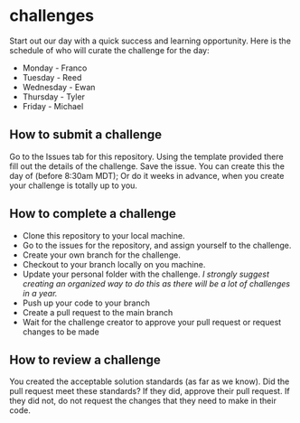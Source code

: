 # challenges

Start out our day with a quick success and learning opportunity. Here is the schedule of who will curate the challenge for the day:

- Monday - Franco
- Tuesday - Reed
- Wednesday - Ewan
- Thursday - Tyler
- Friday - Michael

## How to submit a challenge

Go to the Issues tab for this repository. Using the template provided there fill out the details of the challenge. Save the issue. You can create this the day of (before 8:30am MDT); Or do it weeks in advance, when you create your challenge is totally up to you.

## How to complete a challenge

- Clone this repository to your local machine. 
- Go to the issues for the repository, and assign yourself to the challenge. 
- Create your own branch for the challenge. 
- Checkout to your branch locally on you machine. 
- Update your personal folder with the challenge. *I strongly suggest creating an organized way to do this as there will be a lot of challenges in a year.*
- Push up your code to your branch
- Create a pull request to the main branch 
- Wait for the challenge creator to approve your pull request or request changes to be made

## How to review a challenge

You created the acceptable solution standards (as far as we know). Did the pull request meet these standards? If they did, approve their pull request. If they did not, do not request the changes that they need to make in their code.